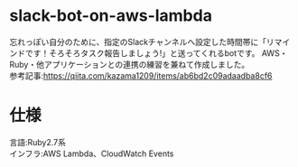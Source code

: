 # slack-bot-on-aws-lambda
忘れっぽい自分のために、指定のSlackチャンネルへ設定した時間帯に「リマインドです！そろそろタスク報告しましょう!」と送ってくれるbotです。
AWS・Ruby・他アプリケーションとの連携の練習を兼ねて作成しました。<br>
参考記事:https://qiita.com/kazama1209/items/ab6bd2c09adaadba8cf6
# 仕様
言語:Ruby2.7系<br>
インフラ:AWS Lambda、CloudWatch Events
